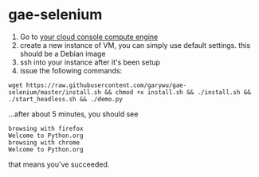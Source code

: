 gae-selenium
============

1.	Go to [your cloud console compute engine](https://console.cloud.google.com/compute/instances)
2.	create a new instance of VM, you can simply use default settings. this should be a Debian image
3.	ssh into your instance after it's been setup
4.	issue the following commands:

```
wget https://raw.githubusercontent.com/garywu/gae-selenium/master/install.sh && chmod +x install.sh && ./install.sh &&  ./start_headless.sh && ./demo.py
```

...after about 5 minutes, you should see

```
browsing with firefox
Welcome to Python.org
browsing with chrome
Welcome to Python.org
```

that means you've succeeded.
